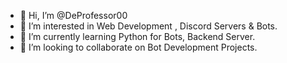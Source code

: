 - 👋 Hi, I’m @DeProfessor00
- 👀 I’m interested in Web Development , Discord Servers & Bots.
- 🌱 I’m currently learning Python for Bots, Backend Server.
- 💞️ I’m looking to collaborate on Bot Development Projects.

<!---
DeProfessor00/DeProfessor00 is a ✨ special ✨ repository because its `README.md` (this file) appears on your GitHub profile.
You can click the Preview link to take a look at your changes.
--->
